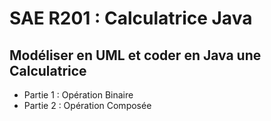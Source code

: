 # SAE R201 : Calculatrice Java

## Modéliser en UML et coder en Java une Calculatrice

- Partie 1 : Opération Binaire
- Partie 2 : Opération Composée
